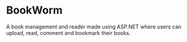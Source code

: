 # BookWorm
A book management and reader made using ASP.NET where users can upload, read, comment and bookmark their books.
